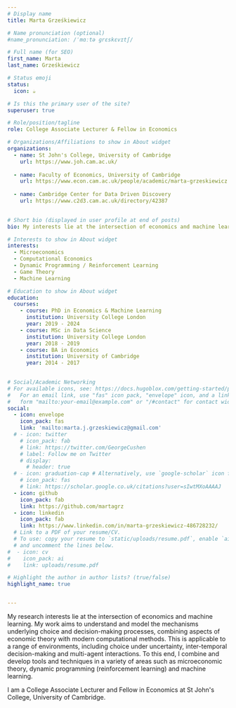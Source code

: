 ```yaml
---
# Display name
title: Marta Grześkiewicz 

# Name pronunciation (optional)
#name_pronunciation: /ˈmɑːtə ɡrɛskɛvɪtʃ/

# Full name (for SEO)
first_name: Marta
last_name: Grześkiewicz

# Status emoji
status:
  icon: ☕️

# Is this the primary user of the site?
superuser: true

# Role/position/tagline
role: College Associate Lecturer & Fellow in Economics

# Organizations/Affiliations to show in About widget
organizations:
  - name: St John's College, University of Cambridge
    url: https://www.joh.cam.ac.uk/
  
  - name: Faculty of Economics, University of Cambridge 
    url: https://www.econ.cam.ac.uk/people/academic/marta-grzeskiewicz
    
  - name: Cambridge Center for Data Driven Discovery 
    url: https://www.c2d3.cam.ac.uk/directory/42387
    

# Short bio (displayed in user profile at end of posts)
bio: My interests lie at the intersection of economics and machine learning. My work aims to understand and model the underlying mechanisms of choice and decision-making behaviour, accounting for dynamic settings, across a range of environments. 

# Interests to show in About widget
interests:
  - Microeconomics
  - Computational Economics
  - Dynamic Programming / Reinforcement Learning
  - Game Theory
  - Machine Learning

# Education to show in About widget
education:
  courses:
    - course: PhD in Economics & Machine Learning
      institution: University College London
      year: 2019 - 2024
    - course: MSc in Data Science
      institution: University College London
      year: 2018 - 2019
    - course: BA in Economics
      institution: University of Cambridge
      year: 2014 - 2017
      

# Social/Academic Networking
# For available icons, see: https://docs.hugoblox.com/getting-started/page-builder/#icons
#   For an email link, use "fas" icon pack, "envelope" icon, and a link in the
#   form "mailto:your-email@example.com" or "/#contact" for contact widget.
social:
  - icon: envelope
    icon_pack: fas
    link: 'mailto:marta.j.grzeskiewicz@gmail.com'
  # - icon: twitter
    # icon_pack: fab
    # link: https://twitter.com/GeorgeCushen
    # label: Follow me on Twitter
    # display:
      # header: true
  # - icon: graduation-cap # Alternatively, use `google-scholar` icon from `ai` icon pack
    # icon_pack: fas
    # link: https://scholar.google.co.uk/citations?user=sIwtMXoAAAAJ
  - icon: github
    icon_pack: fab
    link: https://github.com/martagrz
  - icon: linkedin
    icon_pack: fab
    link: https://www.linkedin.com/in/marta-grzeskiewicz-486728232/
  # Link to a PDF of your resume/CV.
  # To use: copy your resume to `static/uploads/resume.pdf`, enable `ai` icons in `params.yaml`,
  # and uncomment the lines below.
#  - icon: cv
#    icon_pack: ai
#    link: uploads/resume.pdf

# Highlight the author in author lists? (true/false)
highlight_name: true


---
```


My research interests lie at the intersection of economics and machine learning. My work aims to understand and model 
the mechanisms underlying choice and decision-making processes, combining aspects of economic theory with modern 
computational methods. This is applicable to a range of environments, including choice under uncertainty, 
inter-temporal decision-making and multi-agent interactions. To this end, I combine and develop tools and 
techniques in a variety of areas such as microeconomic theory, dynamic programming (reinforcement learning) and 
machine learning.

I am a College Associate Lecturer and Fellow in Economics at St John's College, University of Cambridge.
 


